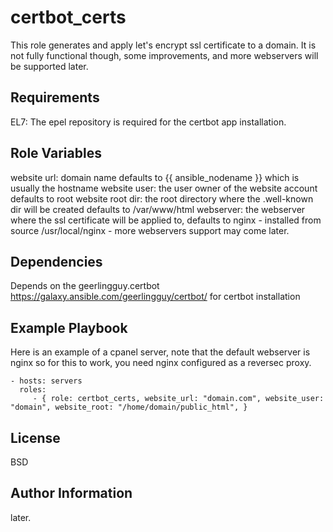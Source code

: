 certbot_certs
=========

This role generates and apply let's encrypt ssl certificate to a domain.
It is not fully functional though, some improvements, and more webservers will be supported later.

Requirements
------------

EL7:
The epel repository is required for the certbot app installation.

Role Variables
--------------
website url: domain name defaults to {{ ansible_nodename }} which is usually the hostname
website user: the user owner of the website account defaults to root
website root dir: the root directory where the .well-known dir will be created defaults to /var/www/html
webserver: the webserver where the ssl certificate will be applied to, defaults to nginx - installed from source /usr/local/nginx - more webservers support may come later.

Dependencies
------------

Depends on the geerlingguy.certbot https://galaxy.ansible.com/geerlingguy/certbot/  for certbot installation 

Example Playbook
----------------
Here is an example of a cpanel server, note that the default webserver is nginx so for this to work, you need nginx configured as a reversec proxy.

    - hosts: servers
      roles:
         - { role: certbot_certs, website_url: "domain.com", website_user: "domain", website_root: "/home/domain/public_html", }

License
-------

BSD

Author Information
------------------

later.
